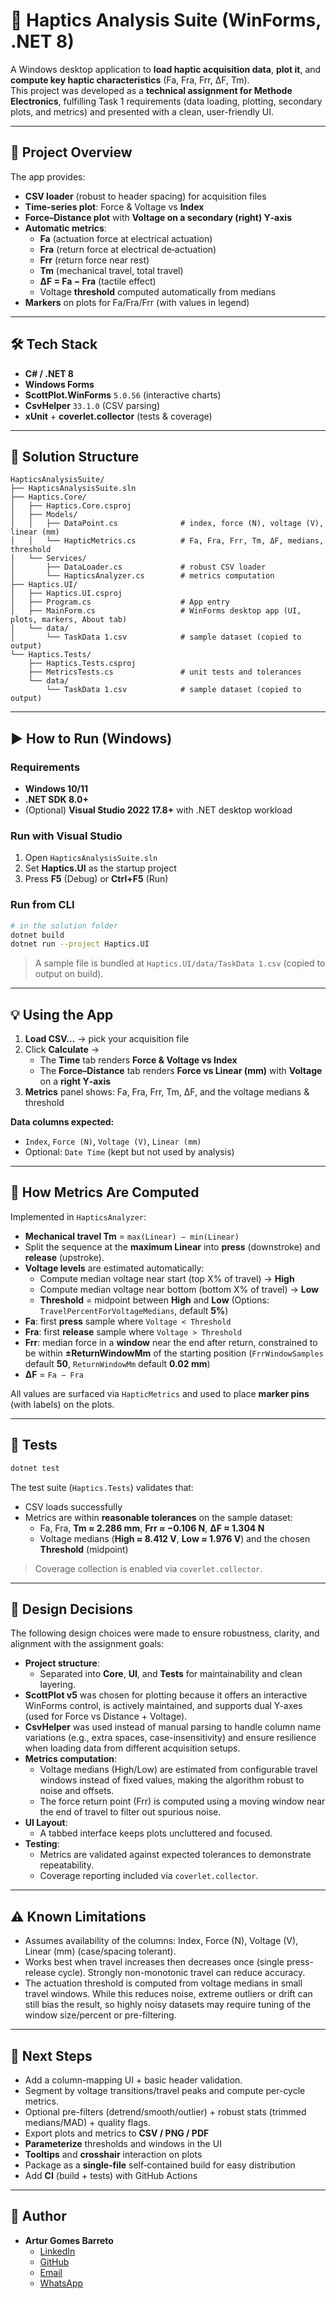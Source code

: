 # 🧰 Haptics Analysis Suite (WinForms, .NET 8)

A Windows desktop application to **load haptic acquisition data**, **plot it**, and **compute key haptic characteristics** (Fa, Fra, Frr, ΔF, Tm).  
This project was developed as a **technical assignment for Methode Electronics**, fulfilling Task 1 requirements (data loading, plotting, secondary plots, and metrics) and presented with a clean, user-friendly UI.

---

## 📝 Project Overview

The app provides:

- **CSV loader** (robust to header spacing) for acquisition files
- **Time-series plot**: Force & Voltage vs **Index**
- **Force–Distance plot** with **Voltage on a secondary (right) Y‑axis**
- **Automatic metrics**:
  - **Fa** (actuation force at electrical actuation)
  - **Fra** (return force at electrical de‑actuation)
  - **Frr** (return force near rest)
  - **Tm** (mechanical travel, total travel)
  - **ΔF = Fa − Fra** (tactile effect)
  - Voltage **threshold** computed automatically from medians
- **Markers** on plots for Fa/Fra/Frr (with values in legend)

---

## 🛠️ Tech Stack

- **C# / .NET 8**
- **Windows Forms**
- **ScottPlot.WinForms** `5.0.56` (interactive charts)
- **CsvHelper** `33.1.0` (CSV parsing)
- **xUnit** + **coverlet.collector** (tests & coverage)

---

## 📂 Solution Structure

```
HapticsAnalysisSuite/
├── HapticsAnalysisSuite.sln
├── Haptics.Core/
│   ├── Haptics.Core.csproj
│   ├── Models/
│   │   ├── DataPoint.cs              # index, force (N), voltage (V), linear (mm)
│   │   └── HapticMetrics.cs          # Fa, Fra, Frr, Tm, ΔF, medians, threshold
│   └── Services/
│       ├── DataLoader.cs             # robust CSV loader
│       └── HapticsAnalyzer.cs        # metrics computation
├── Haptics.UI/
│   ├── Haptics.UI.csproj
│   ├── Program.cs                    # App entry
│   ├── MainForm.cs                   # WinForms desktop app (UI, plots, markers, About tab)
│   └── data/
│       └── TaskData 1.csv            # sample dataset (copied to output)
└── Haptics.Tests/
    ├── Haptics.Tests.csproj
    ├── MetricsTests.cs               # unit tests and tolerances
    └── data/
        └── TaskData 1.csv            # sample dataset (copied to output)
```

---

## ▶️ How to Run (Windows)

### Requirements
- **Windows 10/11**
- **.NET SDK 8.0+**
- (Optional) **Visual Studio 2022 17.8+** with .NET desktop workload

### Run with Visual Studio
1. Open `HapticsAnalysisSuite.sln`
2. Set **Haptics.UI** as the startup project
3. Press **F5** (Debug) or **Ctrl+F5** (Run)

### Run from CLI
```bash
# in the solution folder
dotnet build
dotnet run --project Haptics.UI
```

> A sample file is bundled at `Haptics.UI/data/TaskData 1.csv` (copied to output on build).

---

## 💡 Using the App

1. **Load CSV…** → pick your acquisition file
2. Click **Calculate** →
   - The **Time** tab renders **Force & Voltage vs Index**
   - The **Force–Distance** tab renders **Force vs Linear (mm)** with **Voltage** on a **right Y‑axis**
3. **Metrics** panel shows: Fa, Fra, Frr, Tm, ΔF, and the voltage medians & threshold

**Data columns expected:**
- `Index`, `Force (N)`, `Voltage (V)`, `Linear (mm)`
- Optional: `Date Time` (kept but not used by analysis)

---

## 📐 How Metrics Are Computed

Implemented in `HapticsAnalyzer`:

- **Mechanical travel Tm** = `max(Linear) − min(Linear)`  
- Split the sequence at the **maximum Linear** into **press** (downstroke) and **release** (upstroke).
- **Voltage levels** are estimated automatically:
  - Compute median voltage near start (top X% of travel) → **High**
  - Compute median voltage near bottom (bottom X% of travel) → **Low**
  - **Threshold** = midpoint between **High** and **Low** (Options: `TravelPercentForVoltageMedians`, default **5%**)
- **Fa**: first **press** sample where `Voltage < Threshold`
- **Fra**: first **release** sample where `Voltage > Threshold`
- **Frr**: median force in a **window** near the end after return, constrained to be within **±ReturnWindowMm** of the starting position (`FrrWindowSamples` default **50**, `ReturnWindowMm` default **0.02 mm**)
- **ΔF** = `Fa − Fra`

All values are surfaced via `HapticMetrics` and used to place **marker pins** (with labels) on the plots.

---

## 🧪 Tests

```bash
dotnet test
```

The test suite (`Haptics.Tests`) validates that:
- CSV loads successfully
- Metrics are within **reasonable tolerances** on the sample dataset:
  - Fa, Fra, **Tm ≈ 2.286 mm**, **Frr ≈ −0.106 N**, **ΔF ≈ 1.304 N**
  - Voltage medians (**High ≈ 8.412 V**, **Low ≈ 1.976 V**) and the chosen **Threshold** (midpoint)

> Coverage collection is enabled via `coverlet.collector`.

---

## 🧩 Design Decisions

The following design choices were made to ensure robustness, clarity, and alignment with the assignment goals:

- **Project structure**:
  - Separated into **Core**, **UI**, and **Tests** for maintainability and clean layering.
- **ScottPlot v5** was chosen for plotting because it offers an interactive WinForms control, is actively maintained, and supports dual Y-axes (used for Force vs Distance + Voltage).
- **CsvHelper** was used instead of manual parsing to handle column name variations (e.g., extra spaces, case-insensitivity) and ensure resilience when loading data from different acquisition setups.
- **Metrics computation**:
  - Voltage medians (High/Low) are estimated from configurable travel windows instead of fixed values, making the algorithm robust to noise and offsets.
  - The force return point (Frr) is computed using a moving window near the end of travel to filter out spurious noise.
- **UI Layout**:
  - A tabbed interface keeps plots uncluttered and focused.
- **Testing**:
  - Metrics are validated against expected tolerances to demonstrate repeatability.
  - Coverage reporting included via `coverlet.collector`.

---

## ⚠️ Known Limitations

- Assumes availability of the columns: Index, Force (N), Voltage (V), Linear (mm) (case/spacing tolerant).
- Works best when travel increases then decreases once (single press-release cycle). Strongly non-monotonic travel can reduce accuracy.
- The actuation threshold is computed from voltage medians in small travel windows. While this reduces noise, extreme outliers or drift can still bias the result, so highly noisy datasets may require tuning of the window size/percent or pre-filtering.

---

## 🔮 Next Steps

- Add a column-mapping UI + basic header validation.
- Segment by voltage transitions/travel peaks and compute per-cycle metrics.
-  Optional pre-filters (detrend/smooth/outlier) + robust stats (trimmed medians/MAD) + quality flags.
- Export plots and metrics to **CSV / PNG / PDF**
- **Parameterize** thresholds and windows in the UI
- **Tooltips** and **crosshair** interaction on plots
- Package as a **single‑file** self‑contained build for easy distribution
- Add **CI** (build + tests) with GitHub Actions

---

## 👤 Author

- **Artur Gomes Barreto**  
  - [LinkedIn](https://www.linkedin.com/in/arturgomesbarreto/)  
  - [GitHub](https://github.com/ArturBarreto) 
  - [Email](mailto:artur.gomes.barreto@gmail.com)  
  - [WhatsApp](https://api.whatsapp.com/send?phone=35677562008)  

